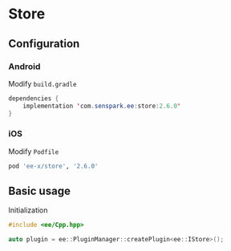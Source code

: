 # Store
## Configuration
### Android
Modify `build.gradle`
```java
dependencies {
    implementation 'com.senspark.ee:store:2.6.0'
}
```

### iOS
Modify `Podfile`
```ruby
pod 'ee-x/store', '2.6.0'
```

## Basic usage
Initialization
```cpp
#include <ee/Cpp.hpp>

auto plugin = ee::PluginManager::createPlugin<ee::IStore>();
```